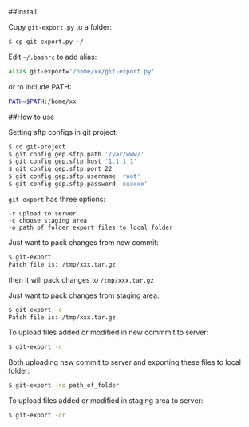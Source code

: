 ##Install

Copy `git-export.py` to a folder:

```sh
$ cp git-export.py ~/
```

Edit `~/.bashrc` to add alias:

```sh
alias git-export='/home/xx/git-export.py'
```

or to include PATH:

```sh
PATH=$PATH:/home/xx
```

##How to use

Setting sftp configs in git project:

```sh
$ cd git-project
$ git config gep.sftp.path '/var/www/'
$ git config gep.sftp.host '1.1.1.1'
$ git config gep.sftp.port 22
$ git config gep.sftp.username 'root'
$ git config gep.sftp.password 'xxxxxx'
```

`git-export` has three options:

```
-r upload to server
-c choose staging area
-o path_of_folder export files to local folder
```

Just want to pack changes from new commit:

```sh
$ git-export
Patch file is: /tmp/xxx.tar.gz
```

then it will pack changes to `/tmp/xxx.tar.gz`

Just want to pack changes from staging area:

```sh
$ git-export -c
Patch file is: /tmp/xxx.tar.gz
```

To upload files added or modified in new commmit to server:

```sh
$ git-export -r
```

Both uploading new commit to server and exporting these files to local folder:

```sh
$ git-export -ro path_of_folder
```

To upload files added or modified in staging area to server:

```sh
$ git-export -cr
```
